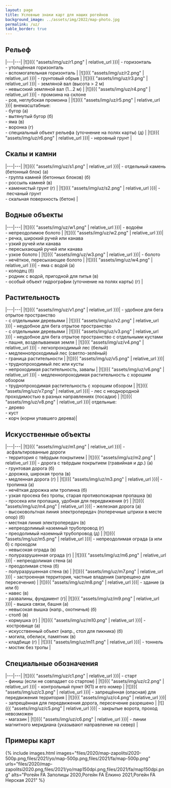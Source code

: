 ```yaml
---
layout: page
title: Условные знаки карт для наших рогейнов
background_image: ../assets/img/2022/map-photo.jpg
permalink: /uz/
table_border: true
---
```


Рельеф
------

|---|---|
|![]({{ "assets/img/uz/r1.png" | relative_url }})| -&nbsp;горизонталь<br/>-&nbsp;утолщённая горизонталь<br/>-&nbsp;вспомогательная горизонталь |
|![]({{ "assets/img/uz/r2.png" | relative_url }})| -&nbsp;грунтовый обрыв |
|![]({{ "assets/img/uz/r3.png" | relative_url }})| -&nbsp;земляной вал (высота > 2 м)<br/>-&nbsp;невысокий земляной вал (1...2 м) |
|![]({{ "assets/img/uz/r4.png" | relative_url }})| -&nbsp;промоина на склоне<br/>-&nbsp;ров, неглубокая промоина |
|![]({{ "assets/img/uz/r5.png" | relative_url }})| внемасштабные:<br/>-&nbsp;бугор (а)<br/>-&nbsp;вытянутый бугор (б)<br/>-&nbsp;яма (в)<br/>-&nbsp;воронка (г)<br/>-&nbsp;специальный объект рельефа (уточнение на полях карты) (д) |
|![]({{ "assets/img/uz/r6.png" | relative_url }})| -&nbsp;неровный грунт |

Скалы и камни
-------------

|---|---|
|![]({{ "assets/img/uz/s1.png" | relative_url }})| -&nbsp;отдельный камень (бетонный блок) (а)<br/>-&nbsp;группа камней (бетонных блоков) (б)<br/>-&nbsp;россыпь камней (в)<br/>-&nbsp;каменистый грунт (г) |
|![]({{ "assets/img/uz/s2.png" | relative_url }})| -&nbsp;песчаный грунт<br/>-&nbsp;скальная поверхность (бетон) |

Водные объекты
--------------

|---|---|
|![]({{ "assets/img/uz/w1.png" | relative_url }})| -&nbsp;водоём<br/>-&nbsp;непреодолимое болото |
|![]({{ "assets/img/uz/w2.png" | relative_url }})| -&nbsp;речка, широкий ручей или канава<br/>-&nbsp;узкий ручей или канава<br/>-&nbsp;пересыхающий ручей или канава<br/>-&nbsp;узкое болото |
|![]({{ "assets/img/uz/w3.png" | relative_url }})| -&nbsp;болото<br/>-&nbsp;нечёткое, пересыхающее болото |
|![]({{ "assets/img/uz/w4.png" | relative_url }})| -&nbsp;яма с водой (а)<br/>-&nbsp;колодец (б)<br/>-&nbsp;родник с водой, пригодной для питья (в)<br/>-&nbsp;особый объект гидрографии (уточнение на полях карты) (г) |

Растительность
--------------

|---|---|
|![]({{ "assets/img/uz/v1.png" | relative_url }})| -&nbsp;удобное для бега отрытое пространство<br/>-&nbsp;с отдельными деревьями |
|![]({{ "assets/img/uz/v2.png" | relative_url }})| -&nbsp;неудобное для бега отрытое пространство<br/>-&nbsp;с отдельными деревьями |
|![]({{ "assets/img/uz/v3.png" | relative_url }})| -&nbsp;неудобное для бега отрытое пространство с отдельными кустами<br/>-&nbsp;пашня, возделываемая земля |
|![]({{ "assets/img/uz/v4.png" | relative_url }})| -&nbsp;легкопроходимый лес (белый)<br/>-&nbsp;медленнопроходимый лес (светло-зелёный)<br/> -&nbsp;граница растительности |
|![]({{ "assets/img/uz/v5.png" | relative_url }})| -&nbsp;труднопроходимый лес или кусты<br/>-&nbsp;непроходимая растительность, завалы |
|![]({{ "assets/img/uz/v6.png" | relative_url }})| -&nbsp;медленнопроходимая растительность с хорошим обзором<br/>-&nbsp;труднопроходимая растительность с хорошим обзором |
|![]({{ "assets/img/uz/v7.png" | relative_url }})| -&nbsp;лес с неоднородной проходимостью в разных направлениях (посадки) |
|![]({{ "assets/img/uz/v8.png" | relative_url }})| отдельные:<br/>-&nbsp;дерево<br/>-&nbsp;куст<br/>-&nbsp;корч (корни упавшего дерева)|

Искусственные объекты
---------------------

|---|---|
|![]({{ "assets/img/uz/m1.png" | relative_url }})| -&nbsp;асфальтированные дороги<br/>-&nbsp;территория с твёрдым покрытием |
|![]({{ "assets/img/uz/m2.png" | relative_url }})| -&nbsp;дорога с твёрдым покрытием (гравийная и др.) (а)<br/>-&nbsp;грунтовая дорога (б)<br/>-&nbsp;дорожка, широкая тропа (в)<br/>-&nbsp;медленная дорога (г) |
|![]({{ "assets/img/uz/m3.png" | relative_url }})| -&nbsp;тропинка (а)<br/>-&nbsp;нечёткая дорожка или тропинка (б)<br/>-&nbsp;узкая просека без тропы, старая противопожарная пропашка (в)<br/>-&nbsp;просека или пропашка, удобная для передвижения (г) |
|![]({{ "assets/img/uz/m4.png" | relative_url }})| -&nbsp;железная дорога (а)<br/>-&nbsp;высоковольтная линия электропередач (поперечные штрихи в месте опор) (б)<br/>-&nbsp;местная линия электропередач (в)<br/>-&nbsp;непреодолимый наземный трубопровод (г)<br/>-&nbsp;преодолимый наземный трубопровод (д) |
|![]({{ "assets/img/uz/m5.png" | relative_url }})| -&nbsp;непреодолимая ограда (а или б) с проходом<br/>-&nbsp;невысокая ограда (в)<br/>-&nbsp;полуразрушенная ограда (г) |
|![]({{ "assets/img/uz/m6.png" | relative_url }})| -&nbsp;непреодолимая стена (а)<br/>-&nbsp;преодолимая стена (б)<br/>-&nbsp;полуразрушенная стена (в) |
|![]({{ "assets/img/uz/m7.png" | relative_url }})| -&nbsp;застроенная территория, частные владения (запрещено для пересечения) |
|![]({{ "assets/img/uz/m8.png" | relative_url }})| -&nbsp;здание (а или б)<br/>-&nbsp;навес (в)<br/>-&nbsp;развалины, фундамент (г)|
|![]({{ "assets/img/uz/m9.png" | relative_url }})| -&nbsp;вышка связи, башня (а)<br/>-&nbsp;невысокая вышка (напр., охотничья) (б)<br/>-&nbsp;столб (в)<br/>-&nbsp;кормушка (г) |
|![]({{ "assets/img/uz/m10.png" | relative_url }})| -&nbsp;костровище (а)<br/>-&nbsp;искусственный объект (напр., стол для пикника) (б)<br/>-&nbsp;могила, обелиск, памятник (в)<br/>-&nbsp;кладбище (г) |
|![]({{ "assets/img/uz/m11.png" | relative_url }})| -&nbsp;тоннель<br/>-&nbsp;мостик без тропы |

Специальные обозначения
-----------------------

|---|---|
|![]({{ "assets/img/uz/c1.png" | relative_url }})| -&nbsp;старт<br/>-&nbsp;финиш (если не совпадает со стартом) |
|![]({{ "assets/img/uz/c2.png" | relative_url }})| -&nbsp;контрольный пункт (КП) и его номер |
|![]({{ "assets/img/uz/c3.png" | relative_url }})| -&nbsp;запрещённая (опасная) для передвижения территория |
|![]({{ "assets/img/uz/c4.png" | relative_url }})| -&nbsp;запрещённая для передвижения дорога, пересечение разрешено |
|![]({{ "assets/img/uz/c5.png" | relative_url }})| -&nbsp;закрытые ворота, проход невозможен<br/>-&nbsp;магазин |
|![]({{ "assets/img/uz/c6.png" | relative_url }})| -&nbsp;линии магнитного меридиана (указывают направление на север) |

Примеры карт
------------

{% include images.html
    images="files/2020/map-zapolitsi2020-500p.png,files/2021/yo/map-500p.png,files/2021/fa/map-500p.png"
    urls="files/2020/map-zapolitsi2020.png,files/2021/yo/map150dpi.png,files/2021/fa/map150dpi.png"
    alts="Рогейн FA Заполицы 2020,Рогейн FA Ёлкино 2021,Рогейн FA Нерская 2021" %}


